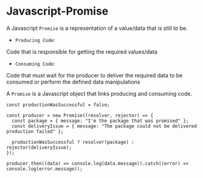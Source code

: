 # Javascript-Promise

A Javascript `Promise` is a representation of a value/data that is still to be.

* `Producing Code`:

Code that is responsible for getting the required values/data

* `Consuming Code`:

Code that must wait for the producer to deliver the required data to be consumed or perform the defined data manipulations

A `Promise` is a Javascript object that links producing and consuming code.

```
const productionWasSuccessful = false;

const producer = new Promise((resolver, rejector) => {
  const package = { message: "I'm the package that was promised" };
  const deliveryIssue = { message: "The package could not be delivered production failed" };

  productionWasSuccessful ? resolver(package) : rejector(deliveryIssue);
});

producer.then((data) => console.log(data.message)).catch((error) => console.log(error.message));
```

